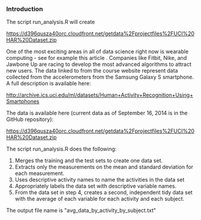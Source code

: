 ### Introduction

The script run_analysis.R will create

https://d396qusza40orc.cloudfront.net/getdata%2Fprojectfiles%2FUCI%20HAR%20Dataset.zip 

One of the most exciting areas in all of data science right now is wearable computing - see for example this article . Companies like Fitbit, Nike, and Jawbone Up are racing to develop the most advanced algorithms to attract new users. The data linked to from the course website represent data collected from the accelerometers from the Samsung Galaxy S smartphone. A full description is available here: 

http://archive.ics.uci.edu/ml/datasets/Human+Activity+Recognition+Using+Smartphones 

The data is available here (current data as of September 16, 2014 is in the GitHub repository): 

https://d396qusza40orc.cloudfront.net/getdata%2Fprojectfiles%2FUCI%20HAR%20Dataset.zip 

The script run_analysis.R does the following:
1. Merges the training and the test sets to create one data set.
2. Extracts only the measurements on the mean and standard deviation for each measurement. 
3. Uses descriptive activity names to name the activities in the data set
4. Appropriately labels the data set with descriptive variable names. 
5. From the data set in step 4, creates a second, independent tidy data set with the average of each variable for each activity and each subject.

The output file name is "avg_data_by_activity_by_subject.txt"

